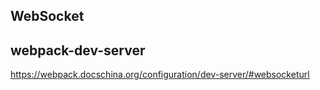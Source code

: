 ## WebSocket

## webpack-dev-server

https://webpack.docschina.org/configuration/dev-server/#websocketurl